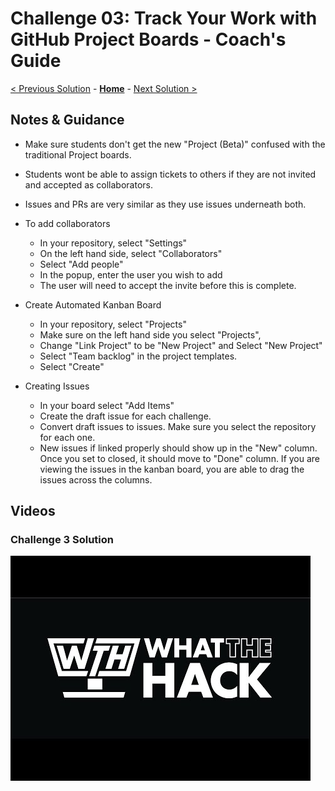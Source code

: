 # Challenge 03: Track Your Work with GitHub Project Boards - Coach's Guide

[< Previous Solution](./Solution-02.md) - **[Home](./README.md)** - [Next Solution >](./Solution-04.md)

## Notes & Guidance

- Make sure students don't get the new "Project (Beta)" confused with the traditional Project boards.
- Students wont be able to assign tickets to others if they are not invited and accepted as collaborators.
- Issues and PRs are very similar as they use issues underneath both.

- To add collaborators
    - In your repository, select "Settings"
    - On the left hand side, select "Collaborators"
    - Select "Add people"
    - In the popup, enter the user you wish to add
    - The user will need to accept the invite before this is complete.
- Create Automated Kanban Board
    - In your repository, select "Projects"
    - Make sure on the left hand side you select "Projects",
    - Change "Link Project" to be "New Project" and Select "New Project"
    - Select "Team backlog" in the project templates.
    - Select "Create"
- Creating Issues
    - In your board select "Add Items"
    - Create the draft issue for each challenge. 
    - Convert draft issues to issues. Make sure you select the repository for each one.
    - New issues if linked properly should show up in the "New" column.  Once you set to closed, it should move to "Done" column.  If you are viewing the issues in the kanban board, you are able to drag the issues across the columns.

## Videos

### Challenge 3 Solution

[![Challenge 3 solution](../Images/WthVideoCover.jpg)](https://youtu.be/AWlPQXO6Me8 "Challenge 3 solution")
